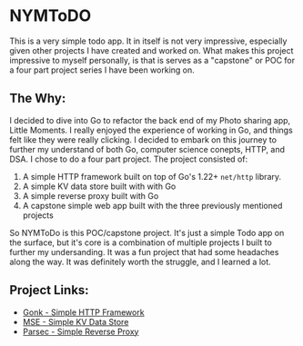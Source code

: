 # NYMToDO
This is a very simple todo app. It in itself is not very impressive, especially given other projects I have created and worked on. What makes this project impressive to myself personally, is that is serves as a "capstone" or POC for a four part project series I have been working on.

## The Why:
I decided to dive into Go to refactor the back end of my Photo sharing app, Little Moments. I really enjoyed the experience of working in Go, and things felt like they were really clicking. I decided to embark on this journey to further my understand of both Go, computer science conepts, HTTP, and DSA. I chose to do a four part project. The project consisted of:

1. A simple HTTP framework built on top of Go's 1.22+ `net/http` library.
2. A simple KV data store built with with Go
3. A simple reverse proxy built with Go
4. A capstone simple web app built with the three previously mentioned projects

So NYMToDo is this POC/capstone project. It's just a simple Todo app on the surface, but it's core is a combination of multiple projects I built to further my undersanding. It was a fun project that had some headaches along the way. It was definitely worth the struggle, and I learned a lot.

## Project Links:
- [Gonk - Simple HTTP Framework](https://github.com/AJMerr/gonk)
- [MSE - Simple KV Data Store](https://github.com/AJMerr/MSE)
- [Parsec - Simple Reverse Proxy](https://github.com/AJMerr)